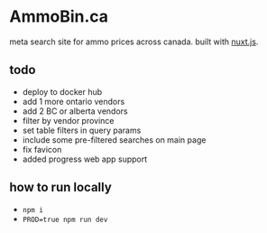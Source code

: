 # AmmoBin.ca

meta search site for ammo prices across canada. built with [nuxt.js](https://nuxtjs.org).

## todo
- deploy to docker hub
- add 1 more ontario vendors
- add 2 BC or alberta vendors
- filter by vendor  province
- set table filters in query params
- include some pre-filtered searches on main page
- fix favicon
- added progress web app support

## how to run locally
- ```npm i```
- ```PROD=true npm run dev```